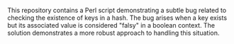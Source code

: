 This repository contains a Perl script demonstrating a subtle bug related to checking the existence of keys in a hash. The bug arises when a key exists but its associated value is considered "falsy" in a boolean context. The solution demonstrates a more robust approach to handling this situation.